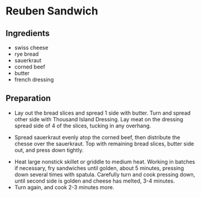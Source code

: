Reuben Sandwich
===============


Ingredients
-----------

* swiss cheese
* rye bread
* sauerkraut
* corned beef
* butter
* french dressing


Preparation
-----------

- Lay out the bread slices and spread 1 side with butter. Turn and spread other side with Thousand Island Dressing. Lay meat on the dressing spread side of 4 of the slices, tucking in any overhang.
* Spread sauerkraut evenly atop the corned beef, then distribute the chesse over the sauerkraut. Top with remaining bread slices, butter side out, and press down tightly.
- Heat large nonstick skillet or griddle to medium heat. Working in batches if necessary, fry sandwiches until golden, about 5 minutes, pressing down several times with spatula. Carefully turn and cook pressing down, until second side is golden and cheese has melted, 3-4 minutes.
- Turn again, and cook 2-3 minutes more.